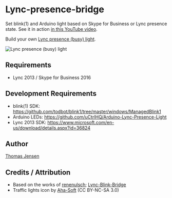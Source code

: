 # Lync-presence-bridge
Set blink(1) and Arduino light based on Skype for Business or Lync presence state. See it in action [in this YouTube video](https://www.youtube.com/watch?v=uuKfg7Y2FPA).

Build your own [Lync presence (busy) light](https://uctrl.io/projects/tagged/lync).

![Lync presence (busy) light](https://static.uctrl.net/imgs/x457qe.jpeg)

## Requirements
* Lync 2013 / Skype for Business 2016

## Development Requirements
* blink(1) SDK: https://github.com/todbot/blink1/tree/master/windows/ManagedBlink1
* Arduino LEDs: https://github.com/uCtrlHQ/Arduino-Lync-Presence-Light
* Lync 2013 SDK: https://www.microsoft.com/en-us/download/details.aspx?id=36824

## Author
[Thomas Jensen](https://uctrl.io/@hebron)

## Credits / Attribution
* Based on the works of [renenulsch](https://github.com/renenulsch); [Lync-Blink-Bridge](https://github.com/renenulsch/Lync-Blink-Bridge)
* Traffic lights icon by [Aha-Soft](http://www.aha-soft.com) (CC BY-NC-SA 3.0)
